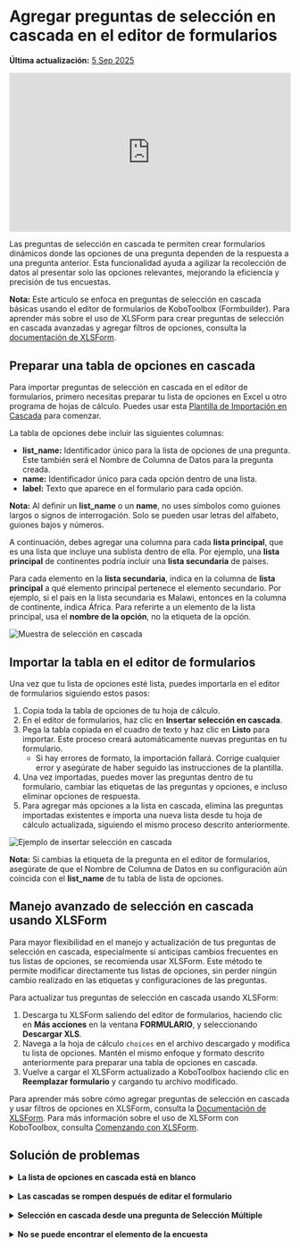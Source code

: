 # Agregar preguntas de selección en cascada en el editor de formularios
**Última actualización:** <a href="https://github.com/kobotoolbox/docs/blob/d3acfe1ff9024088d8786974939afa969289bf79/source/cascading_select.md" class="reference">5 Sep 2025</a>

<iframe src="https://www.youtube.com/embed/JDDNmErhV7o?si=S2k3G0sadiFJursu" style="width: 100%; aspect-ratio: 16 / 9; height: auto; border: 0;" title="YouTube video player" frameborder="0" allow="accelerometer; autoplay; clipboard-write; encrypted-media; gyroscope; picture-in-picture; web-share" allowfullscreen></iframe>

Las preguntas de selección en cascada te permiten crear formularios dinámicos donde las opciones de una pregunta dependen de la respuesta a una pregunta anterior. Esta funcionalidad ayuda a agilizar la recolección de datos al presentar solo las opciones relevantes, mejorando la eficiencia y precisión de tus encuestas.

<p class="note">
  <strong>Nota:</strong> Este artículo se enfoca en preguntas de selección en cascada básicas usando el editor de formularios de KoboToolbox (Formbuilder). Para aprender más sobre el uso de XLSForm para crear preguntas de selección en cascada avanzadas y agregar filtros de opciones, consulta la <a href="https://xlsform.org/en/#cascading-selects">documentación de XLSForm</a>.
</p>

## Preparar una tabla de opciones en cascada

Para importar preguntas de selección en cascada en el editor de formularios, primero necesitas preparar tu lista de opciones en Excel u otro programa de hojas de cálculo. Puedes usar esta <a href="https://docs.google.com/spreadsheets/d/1C_uDOkjjbv5Kx3lyOY7ORwM-muW6BKVzdaPMB1X8-2A/edit?gid=0#gid=0">Plantilla de Importación en Cascada</a> para comenzar.

La tabla de opciones debe incluir las siguientes columnas:
- **list_name:** Identificador único para la lista de opciones de una pregunta. Este también será el Nombre de Columna de Datos para la pregunta creada.
- **name:** Identificador único para cada opción dentro de una lista.
- **label:** Texto que aparece en el formulario para cada opción.

<p class="note">
  <strong>Nota:</strong> Al definir un <strong>list_name</strong> o un <strong>name</strong>, no uses símbolos como guiones largos o signos de interrogación. Solo se pueden usar letras del alfabeto, guiones bajos y números.
</p>

A continuación, debes agregar una columna para cada **lista principal**, que es una lista que incluye una sublista dentro de ella. Por ejemplo, una **lista principal** de continentes podría incluir una **lista secundaria** de países.

Para cada elemento en la **lista secundaria**, indica en la columna de **lista principal** a qué elemento principal pertenece el elemento secundario. Por ejemplo, si el país en la lista secundaria es Malawi, entonces en la columna de continente, indica África. Para referirte a un elemento de la lista principal, usa el **nombre de la opción**, no la etiqueta de la opción.

![Muestra de selección en cascada](images/cascading_select/sample.png)

## Importar la tabla en el editor de formularios

Una vez que tu lista de opciones esté lista, puedes importarla en el editor de formularios siguiendo estos pasos:
1. Copia toda la tabla de opciones de tu hoja de cálculo.
2. En el editor de formularios, haz clic en <i class="k-icon-cascading"></i> **Insertar selección en cascada**.
3. Pega la tabla copiada en el cuadro de texto y haz clic en **Listo** para importar. Este proceso creará automáticamente nuevas preguntas en tu formulario.
    - Si hay errores de formato, la importación fallará. Corrige cualquier error y asegúrate de haber seguido las instrucciones de la plantilla.
4. Una vez importadas, puedes mover las preguntas dentro de tu formulario, cambiar las etiquetas de las preguntas y opciones, e incluso eliminar opciones de respuesta.
5. Para agregar más opciones a la lista en cascada, elimina las preguntas importadas existentes e importa una nueva lista desde tu hoja de cálculo actualizada, siguiendo el mismo proceso descrito anteriormente.

![Ejemplo de insertar selección en cascada](images/cascading_select/insert_cascading_select.png)

<p class="note">
  <strong>Nota:</strong> Si cambias la etiqueta de la pregunta en el editor de formularios, asegúrate de que el Nombre de Columna de Datos en su configuración aún coincida con el <strong>list_name</strong> de tu tabla de lista de opciones.
</p>

## Manejo avanzado de selección en cascada usando XLSForm

Para mayor flexibilidad en el manejo y actualización de tus preguntas de selección en cascada, especialmente si anticipas cambios frecuentes en tus listas de opciones, se recomienda usar XLSForm. Este método te permite modificar directamente tus listas de opciones, sin perder ningún cambio realizado en las etiquetas y configuraciones de las preguntas.

Para actualizar tus preguntas de selección en cascada usando XLSForm:
1. Descarga tu XLSForm saliendo del editor de formularios, haciendo clic en <i class="k-icon-more"></i><strong>Más acciones</strong> en la ventana <strong>FORMULARIO</strong>, y seleccionando <strong>Descargar XLS</strong>.
2. Navega a la hoja de cálculo `choices` en el archivo descargado y modifica tu lista de opciones. Mantén el mismo enfoque y formato descrito anteriormente para preparar una tabla de opciones en cascada.
3. Vuelve a cargar el XLSForm actualizado a KoboToolbox haciendo clic en <strong>Reemplazar formulario</strong> y cargando tu archivo modificado.

<p class="note">
    Para aprender más sobre cómo agregar preguntas de selección en cascada y usar filtros de opciones en XLSForm, consulta la <a href="https://xlsform.org/en/#cascading-selects">Documentación de XLSForm</a>. Para más información sobre el uso de XLSForm con KoboToolbox, consulta <a href="https://support.kobotoolbox.org/getting_started_xlsform.html">Comenzando con XLSForm</a>. 
</p>

## Solución de problemas
<details>
<summary><strong>La lista de opciones en cascada está en blanco</strong></summary>
Si la lista de opciones para la pregunta secundaria está vacía, la lista secundaria no está encontrando una coincidencia en la lista principal. Verifica que los nombres de las opciones no contengan símbolos (solo letras, números o guiones bajos) y que cada opción principal tenga al menos una opción secundaria vinculada a ella.
</details>
<br>
<details>
<summary><strong>Las cascadas se rompen después de editar el formulario</strong></summary>
Renombrar una pregunta o editar listas de opciones puede cambiar el código backend del cual depende la cascada. Al renombrar una pregunta, asegúrate de que el <strong>Nombre de Columna de Datos</strong> permanezca igual que el <strong>list_name</strong> correspondiente. Para ediciones grandes de listas de opciones, reconstruye la cascada desde cero o descarga el XLSForm, realiza tus cambios allí y vuelve a cargarlo.
</details>
<br>
<details>
<summary><strong>Selección en cascada desde una pregunta de Selección Múltiple</strong></summary>
La funcionalidad de selección en cascada en el editor de formularios está diseñada solo para preguntas de <strong>Selección Única</strong>. Construir una cascada que comience desde una pregunta de <strong>Selección Múltiple</strong> requiere usar XLSForm. 
Para aprender más sobre selección en cascada avanzada usando XLSForm, consulta la <a href="https://xlsform.org/en/#cascading-selects">documentación de XLSForm</a>.
</details>
<br>
<details>
<summary><strong>No se puede encontrar el elemento de la encuesta</strong></summary>
Un error que indica que no se puede encontrar un elemento de la encuesta generalmente significa que el código interno no coincide con las expectativas de la cascada. Para solucionar esto, abre la configuración de la pregunta, localiza el <strong>Nombre de Columna de Datos</strong> y reviértelo al valor original (que debe coincidir con el <strong>list_name</strong> correspondiente) antes de volver a desplegar tu formulario.
</details>
